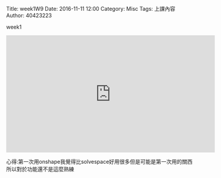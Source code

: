Title: week1W9
Date: 2016-11-11 12:00
Category: Misc
Tags: 上課內容
Author: 40423223

week1

<!-- PELICAN_END_SUMMARY -->

<iframe width="560" height="315" src="https://www.youtube.com/embed/DeiSRrQImVA" frameborder="0" allowfullscreen></iframe>

心得:第一次用onshape我覺得比solvespace好用很多但是可能是第一次用的關西所以對於功能還不是這麼熟練